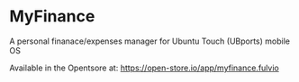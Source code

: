 # MyFinance

A personal finanace/expenses manager for Ubuntu Touch (UBports) mobile OS

Available in the Opentsore at: https://open-store.io/app/myfinance.fulvio
